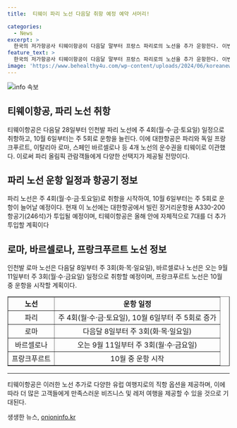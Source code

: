 ```yaml
---
title:  티웨이 파리 노선 다음달 취항 예정 예약 서머리!

categories:
  - News
excerpt: >
  한국의 저가항공사 티웨이항공이 다음달 말부터 프랑스 파리로의 노선을 추가 운항한다. 이번 파리 노선은 인천발 주 4회 운항으로 시작되며, 이후 주 5회로 증가할 예정이다. 또한, 대한항공의 유럽행 운수권을 티웨이로 이관하여 A330200 항공기를 투입할 계획이며, 로마와 바르셀로나로의 노선도 추가로 운항 예정이다. 이로 인해 파리 올림픽 관람객들에게 더 많은 선택지가 제공되게 될 전망이다.
feature_text: >
  한국의 저가항공사 티웨이항공이 다음달 말부터 프랑스 파리로의 노선을 추가 운항한다. 이번 파리 노선은 인천발 주 4회 운항으로 시작되며, 이후 주 5회로 증가할 예정이다. 또한, 대한항공의 유럽행 운수권을 티웨이로 이관하여 A330200 항공기를 투입할 계획이며, 로마와 바르셀로나로의 노선도 추가로 운항 예정이다. 이로 인해 파리 올림픽 관람객들에게 더 많은 선택지가 제공되게 될 전망이다.
image: 'https://www.behealthy4u.com/wp-content/uploads/2024/06/koreanews.jpg'
---
```


<p><img src="https://www.behealthy4u.com/wp-content/uploads/2024/06/koreanews.jpg" alt="info 속보" /></p>

<h2 data-ke-size="size26">티웨이항공, 파리 노선 취항</h2>

<p data-ke-size="size16">티웨이항공은 다음달 28일부터 인천발 파리 노선에 주 4회(월·수·금·토요일) 일정으로 취항하고, 10월 6일부터는 주 5회로 운항을 늘린다. 이에 대한항공은 파리와 독일 프랑크푸르트, 이탈리아 로마, 스페인 바르셀로나 등 4개 노선의 운수권을 티웨이로 이관했다. 이로써 파리 올림픽 관람객들에게 다양한 선택지가 제공될 전망이다.</p>

<h2 data-ke-size="size26">파리 노선 운항 일정과 항공기 정보</h2>

<p data-ke-size="size16">파리 노선은 주 4회(월·수·금·토요일)로 취항을 시작하여, 10월 6일부터는 주 5회로 운항이 늘어날 예정이다. 현재 이 노선에는 대한항공에서 빌린 장거리운항용 A330-200 항공기(246석)가 투입될 예정이며, 티웨이항공은 올해 안에 자체적으로 7대를 더 추가 투입할 계획이다</p>

<h2 data-ke-size="size26">로마, 바르셀로나, 프랑크푸르트 노선 정보</h2>

<p data-ke-size="size16">인천발 로마 노선은 다음달 8일부터 주 3회(화·목·일요일), 바르셀로나 노선은 오는 9월 11일부터 주 3회(월·수·금요일) 일정으로 취항할 예정이며, 프랑크푸르트 노선은 10월 중 운항을 시작할 계획이다.</p>

<table style="width: 100%;" border="1">
<tbody>
<tr>
<td style="text-align: center; height: 17px;"><b>노선</b></td>
<td style="text-align: center; height: 17px;"><b>운항 일정</b></td>
</tr>
<tr>
<td style="text-align: center; height: 17px;">파리</td>
<td style="text-align: center; height: 17px;">주 4회(월·수·금·토요일), 10월 6일부터 주 5회로 증가</td>
</tr>
<tr>
<td style="text-align: center; height: 17px;">로마</td>
<td style="text-align: center; height: 17px;">다음달 8일부터 주 3회(화·목·일요일)</td>
</tr>
<tr>
<td style="text-align: center; height: 17px;">바르셀로나</td>
<td style="text-align: center; height: 17px;">오는 9월 11일부터 주 3회(월·수·금요일)</td>
</tr>
<tr>
<td style="text-align: center; height: 17px;">프랑크푸르트</td>
<td style="text-align: center; height: 17px;">10월 중 운항 시작</td>
</tr>
</tbody>
</table>

<hr>

<p data-ke-size="size16">티웨이항공은 이러한 노선 추가로 다양한 유럽 여행지로의 직항 옵션을 제공하며, 이에 따라 더 많은 고객들에게 만족스러운 비즈니스 및 레저 여행을 제공할 수 있을 것으로 기대된다.</p>
생생한 뉴스, <a href="https://onioninfo.kr" rel="dofollow">onioninfo.kr</a>


